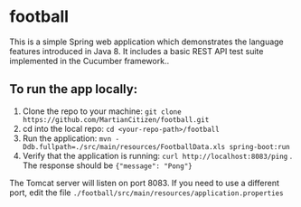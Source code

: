 # football
This is a simple Spring web application which demonstrates the language features introduced in Java 8. It includes a basic REST API test suite implemented in  the Cucumber framework..

## To run the app locally:

1. Clone the repo to your machine: `git clone https://github.com/MartianCitizen/football.git`
2. cd into the local repo: `cd <your-repo-path>/football`
3. Run the application: `mvn -Ddb.fullpath=./src/main/resources/FootballData.xls spring-boot:run`
4. Verify that the application is running: `curl http://localhost:8083/ping` . The response should be `{"message": "Pong"}`

The Tomcat server will listen on port 8083. If you need to use a different port, edit the file `./football/src/main/resources/application.properties`


